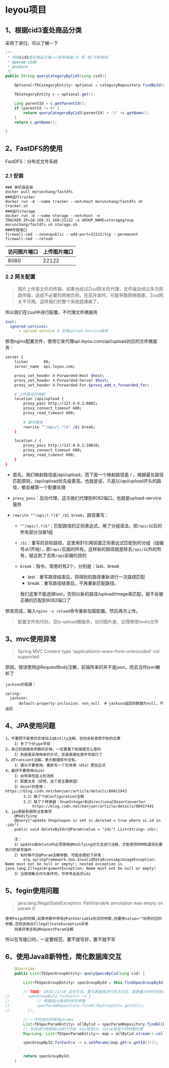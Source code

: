 # leyou项目



## 1、根据cid3查处商品分类

采用了递归，可以了解一下

```java
/**
 * 根据cid3查处商品分类==>家用电器/大 家 电/平板电视
 * @param cid3
 * @return
 */
public String queryCategoryByCid3(Long cid3){

    Optional<TbCategoryEntity> optional = categoryRepository.findById(cid3);

    TbCategoryEntity c = optional.get();

    Long parentId = c.getParentId();
    if (parentId != 0) {
        return queryCategoryByCid3(parentId) + "/" +c.getName();
    }
    return c.getName();

}
```

## 2、FastDFS的使用

FastDFS：分布式文件系统

### 2.1 安装

```shell
### 单机版安装
docker pull morunchang/fastdfs
###运行tracker
docker run -d --name tracker --net=host morunchang/fastdfs sh tracker.sh
###运行storage
docker run -d --name storage --net=host -e TRACKER_IP=10.168.31.168:22122 -e GROUP_NAME=storagegroup morunchang/fastdfs sh storage.sh
###开放端口
firewall-cmd --zone=public --add-port=22122/tcp --permanent
firewall-cmd --reload
```

| 访问图片端口 | 上传图片端口 |
| ------------ | ------------ |
| 8080         | 22122        |

### 2.2 网关配置

> 图片上传是文件的传输，如果也经过Zuul网关的代理，文件就会经过多次网路传输，造成不必要的网络负担。在高并发时，可能导致网络阻塞，Zuul网关不可用。这样我们的整个系统就瘫痪了。

所以我们在zuul中进行配置，不代理文件微服务

```yml
zuul:
  ignored-services:
      - upload-service # 忽略upload-service服务
```

修改nginx配置文件，使用它来代理api.leyou.com/api/upload对应的文件微服务：

```bash
server {
    listen       80;
    server_name  api.leyou.com;

    proxy_set_header X-Forwarded-Host $host;
    proxy_set_header X-Forwarded-Server $host;
    proxy_set_header X-Forwarded-For $proxy_add_x_forwarded_for;

    # 上传路径的映射
    location /api/upload {	
        proxy_pass http://127.0.0.1:8082;
        proxy_connect_timeout 600;
        proxy_read_timeout 600;
        
        # 重写路径
        rewrite "^/api/(.*)$" /$1 break;
    }

    location / {
        proxy_pass http://127.0.0.1:10010;
        proxy_connect_timeout 600;
        proxy_read_timeout 600;
    }
}
```

- 首先，我们映射路径是/api/upload，而下面一个映射路径是 / ，根据最长路径匹配原则，/api/upload优先级更高。也就是说，凡是以/api/upload开头的路径，都会被第一个配置处理

- `proxy_pass`：反向代理，这次我们代理到8082端口，也就是upload-service服务

- `rewrite "^/api/(.*)$" /$1 break`，路径重写：

  - `"^/api/(.*)$"`：匹配路径的正则表达式，用了分组语法，把`/api/`以后的所有部分当做1组

  - `/$1`：重写的目标路径，这里用$1引用前面正则表达式匹配到的分组（组编号从1开始），即`/api/`后面的所有。这样新的路径就是除去`/api/`以外的所有，就达到了去除`/api`前缀的目的

  - `break`：指令，常用的有2个，分别是：last、break

    - last：重写路径结束后，将得到的路径重新进行一次路径匹配
    - break：重写路径结束后，不再重新匹配路径。

    我们这里不能选择last，否则以新的路径/upload/image来匹配，就不会被正确的匹配到8082端口了

修改完成，输入`nginx -s reload`命令重新加载配置。然后再次上传。

> 配置文件和代码，见ly-upload微服务，访问图片是，记得修改hosts文件


## 3、mvc使用异常

> Spring MVC Content type 'application/x-www-form-urlencoded' not supported

原因，错误使用@RequestBody注解，前端传来的并不是json，而去当作json解析了

`jackson的配置`：

    spring:
      jackson:
          default-property-inclusion: non_null  # jackson返回的数据为null，不返回


## 4、JPA使用问题

    1。不要把不是表的实体加上@Entity注解，否则会有意想不到的后果
        1）多了个dtype字段
    2。自己封装接收参数的实体，一定要看下前端是怎么穿的
        1）到底是采用继承的方式，还是直接在类中写就行了
    3。@Transient注解，表示数据库中没有。
        1）建议不要使用，重新写一个实体类（dto）更加正式
    4。最好不要使用dozer
        1）会带来性能上的消耗
        2）配置太多（好吧，这个是主要原因）    
        3）dozer的使用：https://blog.csdn.net/banjuer/article/details/80411943
            3.1）缺了个@Configuration注解
            3.2）缺了个转换器：EnumIntegerBiDirectionalDozerConverter
                https://blog.csdn.net/banjuer/article/details/80417441
    5。jpa更新和删除注意事项
        @Modifying
        @Query("update ShopCoupon sc set sc.deleted = true where sc.id in :ids")
        public void deleteByIds(@Param(value = "ids") List<String> ids);
        
        注：
        1）update或delete时必须使用@Modifying对方法进行注解，才能使得ORM知道现在要执行的是写操作
        2）有时候不加@Param注解参数，可能会报如下异常：
            org.springframework.dao.InvalidDataAccessApiUsageException: Name must not be null or empty!; nested exception is java.lang.IllegalArgumentException: Name must not be null or empty!
        3）当使用集合作为条件时，可参考此处的ids   


## 5、fegin使用问题

> java.lang.IllegalStateException: PathVariable annotation was empty on param 0.

    使用Feign的时候,如果参数中带有@PathVariable形式的参数,则要用value=""标明对应的参数,否则会抛出IllegalStateException异常
        同类异常还有@RequestParam注解

所以在写接口时，一定要规范，要不就写好，要不就不写


## 6、使用Java8新特性，简化数据库交互

```java
    @Override
    public List<TbSpecGroupEntity> querySpecsByCid(Long cid) {

        List<TbSpecGroupEntity> specGroupById = this.findSpecGroupById(cid);

        // TODO: 2018/11/18 这中方式，要与数据库进行多次交互，数据量大时时间很长
//        specGroupById.forEach(x -> {
//            // 根据组id查询所有的参数
//            specParamRepository.findAllByGroupId(x.getId());
//        });

        // 一次性查出所有的params
        List<TbSpecParamEntity> allByCid = specParamRepository.findAllByCid(cid);
        // 将其进行根据组id进行分组，key是组id，value是组下的参数列表
        Map<Long, List<TbSpecParamEntity>> map = allByCid.stream().collect(Collectors.groupingBy(TbSpecParamEntity::getGroupId));

        specGroupById.forEach(x -> x.setParams(map.get(x.getId())));


        return specGroupById;
    }

```


